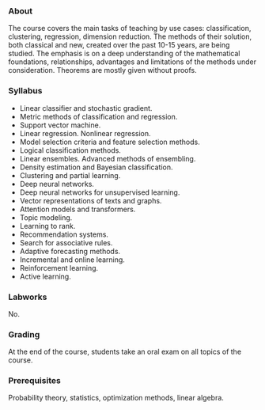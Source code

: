 ### About
The course covers the main tasks of teaching by use cases: classification, clustering, regression, dimension reduction. The methods of their solution, both classical and new, created over the past 10-15 years, are being studied. The emphasis is on a deep understanding of the mathematical foundations, relationships, advantages and limitations of the methods under consideration. Theorems are mostly given without proofs.

### Syllabus
* Linear classifier and stochastic gradient.
* Metric methods of classification and regression.
* Support vector machine.
* Linear regression. Nonlinear regression.
* Model selection criteria and feature selection methods.
* Logical classification methods.
* Linear ensembles. Advanced methods of ensembling.
* Density estimation and Bayesian classification.
* Clustering and partial learning.
* Deep neural networks.
* Deep neural networks for unsupervised learning.
* Vector representations of texts and graphs.
* Attention models and transformers.
* Topic modeling.
* Learning to rank.
* Recommendation systems.
* Search for associative rules.
* Adaptive forecasting methods.
* Incremental and online learning.
* Reinforcement learning.
* Active learning.

### Labworks
No.

### Grading
At the end of the course, students take an oral exam on all topics of the course.

### Prerequisites
Probability theory, statistics, optimization methods, linear algebra.
